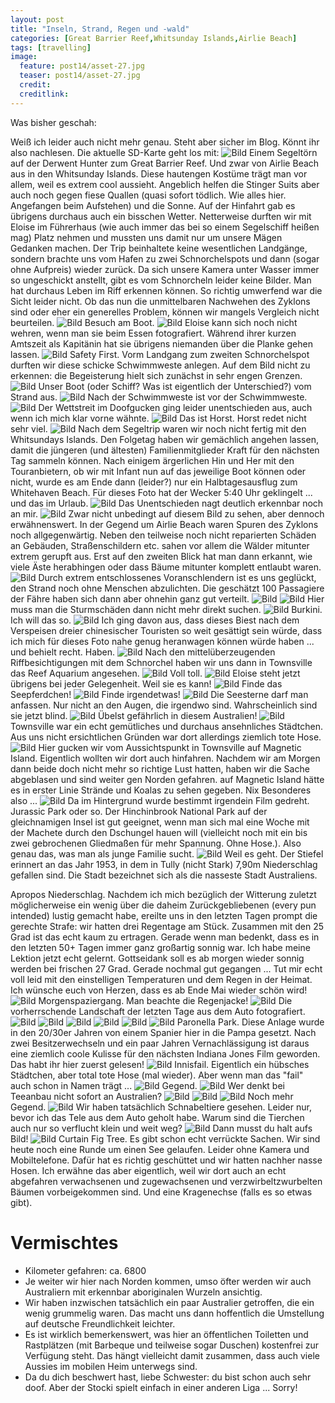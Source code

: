 ```yaml
---
layout: post
title: "Inseln, Strand, Regen und -wald"
categories: [Great Barrier Reef,Whitsunday Islands,Airlie Beach]
tags: [travelling]
image:
  feature: post14/asset-27.jpg
  teaser: post14/asset-27.jpg
  credit:
  creditlink:
---
```

Was bisher geschah:

Weiß ich leider auch nicht mehr genau. Steht aber sicher im Blog. Könnt ihr also nachlesen. Die aktuelle SD-Karte geht los mit:
![Bild](https://phgo.github.io/blog/images/post14/asset.jpg)
Einem Segeltörn auf der Derwent Hunter zum Great Barrier Reef. Und zwar von Airlie Beach aus in den Whitsunday Islands. Diese hautengen Kostüme trägt man vor allem, weil es extrem cool aussieht. Angeblich helfen die Stinger Suits aber auch noch gegen fiese Quallen (quasi sofort tödlich. Wie alles hier. Angefangen beim Aufstehen) und die Sonne. Auf der Hinfahrt gab es übrigens durchaus auch ein bisschen Wetter. Netterweise durften wir mit Eloise im Führerhaus (wie auch immer das bei so einem Segelschiff heißen mag) Platz nehmen und mussten uns damit nur um unsere Mägen Gedanken machen. Der Trip beinhaltete keine wesentlichen Landgänge, sondern brachte uns vom Hafen zu zwei Schnorchelspots und dann (sogar ohne Aufpreis) wieder zurück. Da sich unsere Kamera unter Wasser immer so ungeschickt anstellt, gibt es vom Schnorcheln leider keine Bilder. Man hat durchaus Leben im Riff erkennen können. So richtig umwerfend war die Sicht leider nicht. Ob das nun die unmittelbaren Nachwehen des Zyklons sind oder eher ein generelles Problem, können wir mangels Vergleich nicht beurteilen. 
![Bild](https://phgo.github.io/blog/images/post14/asset-2.jpg)
Besuch am Boot.
![Bild](https://phgo.github.io/blog/images/post14/asset-3.jpg)
Eloise kann sich noch nicht wehren, wenn man sie beim Essen fotografiert. Während ihrer kurzen Amtszeit als Kapitänin hat sie übrigens niemanden über die Planke gehen lassen.
![Bild](https://phgo.github.io/blog/images/post14/asset-4.jpg)
Safety First. Vorm Landgang zum zweiten Schnorchelspot durften wir diese schicke Schwimmweste anlegen.  Auf dem Bild nicht zu erkennen: die Begeisterung hielt sich zunächst in sehr engen Grenzen.
![Bild](https://phgo.github.io/blog/images/post14/asset-5.jpg)
Unser Boot (oder Schiff? Was ist eigentlich der Unterschied?) vom Strand aus. 
![Bild](https://phgo.github.io/blog/images/post14/asset-6.jpg)
Nach der Schwimmweste ist vor der Schwimmweste.
![Bild](https://phgo.github.io/blog/images/post14/asset-7.jpg)
Der Wettstreit im Doofgucken ging leider unentschieden aus, auch wenn ich mich klar vorne wähnte.
![Bild](https://phgo.github.io/blog/images/post14/asset-8.jpg)
Das ist Horst. Horst redet nicht sehr viel.
![Bild](https://phgo.github.io/blog/images/post14/asset-9.jpg)
Nach dem Segeltrip waren wir noch nicht fertig mit den Whitsundays Islands. Den Folgetag haben wir gemächlich angehen lassen, damit die jüngeren (und ältesten) Familienmitglieder Kraft für den nächsten Tag sammeln können. Nach einigem ärgerlichen Hin und Her mit den Touranbietern, ob wir mit Infant nun auf das jeweilige Boot können oder nicht, wurde es am Ende dann (leider?) nur ein Halbtagesausflug zum Whitehaven Beach. Für dieses Foto hat der Wecker 5:40 Uhr geklingelt ... und das im Urlaub.
![Bild](https://phgo.github.io/blog/images/post14/asset-10.jpg)
Das Unentschieden nagt deutlich erkennbar noch an mir.
![Bild](https://phgo.github.io/blog/images/post14/asset-11.jpg)
Zwar nicht unbedingt auf diesem Bild zu sehen, aber dennoch erwähnenswert. In der Gegend um Airlie Beach waren Spuren des Zyklons noch allgegenwärtig. Neben den teilweise noch nicht reparierten Schäden an Gebäuden, Straßenschildern etc. sahen vor allem die Wälder mitunter extrem gerupft aus. Erst auf den zweiten Blick hat man dann erkannt, wie viele Äste herabhingen oder dass Bäume mitunter komplett entlaubt waren.
![Bild](https://phgo.github.io/blog/images/post14/asset-12.jpg)
Durch extrem entschlossenes Voranschlendern ist es uns geglückt, den Strand noch ohne Menschen abzulichten. Die geschätzt 100 Passagiere der Fähre haben sich dann aber ohnehin ganz gut verteilt.
![Bild](https://phgo.github.io/blog/images/post14/asset-44.jpg)
![Bild](https://phgo.github.io/blog/images/post14/asset-45.jpg)
Hier muss man die Sturmschäden dann nicht mehr direkt suchen.
![Bild](https://phgo.github.io/blog/images/post14/asset-13.jpg)
Burkini. Ich will das so.
![Bild](https://phgo.github.io/blog/images/post14/asset-14.jpg)
Ich ging davon aus, dass dieses Biest nach dem Verspeisen dreier chinesischer Touristen so weit gesättigt sein würde, dass ich mich für dieses Foto nahe genug heranwagen können würde haben ... und behielt recht. Haben.
![Bild](https://phgo.github.io/blog/images/post14/asset-15.jpg)
Nach den mittelüberzeugenden Riffbesichtigungen mit dem Schnorchel haben wir uns dann in Townsville das Reef Aquarium angesehen.
![Bild](https://phgo.github.io/blog/images/post14/asset-16.jpg)
Voll toll.
![Bild](https://phgo.github.io/blog/images/post14/asset-17.jpg)
Eloise steht jetzt übrigens bei jeder Gelegenheit. Weil sie es kann!
![Bild](https://phgo.github.io/blog/images/post14/asset-18.jpg)
Finde das Seepferdchen!
![Bild](https://phgo.github.io/blog/images/post14/asset-19.jpg)
Finde irgendetwas!
![Bild](https://phgo.github.io/blog/images/post14/asset-20.jpg)
Die Seesterne darf man anfassen. Nur nicht an den Augen, die irgendwo sind. Wahrscheinlich sind sie jetzt blind.
![Bild](https://phgo.github.io/blog/images/post14/asset-21.jpg)
Übelst gefährlich in diesem Australien!
![Bild](https://phgo.github.io/blog/images/post14/asset-22.jpg)
Townsville war ein echt gemütliches und durchaus ansehnliches Städtchen. Aus uns nicht ersichtlichen Gründen war dort allerdings ziemlich tote Hose.
![Bild](https://phgo.github.io/blog/images/post14/asset-23.jpg)
Hier gucken wir vom Aussichtspunkt in Townsville auf Magnetic Island. Eigentlich wollten wir dort auch hinfahren. Nachdem wir am Morgen dann beide doch nicht mehr so richtige Lust hatten, haben wir die Sache abgeblasen und sind weiter gen Norden gefahren. auf Magnetic Island hätte es in erster Linie Strände und Koalas zu sehen gegeben. Nix Besonderes also ...
![Bild](https://phgo.github.io/blog/images/post14/asset-24.jpg)
Da im Hintergrund wurde bestimmt irgendein Film gedreht. Jurassic Park oder so. Der Hinchinbrook National Park auf der gleichnamigen Insel ist gut geeignet, wenn man sich mal eine Woche mit der Machete durch den Dschungel hauen will (vielleicht noch mit ein bis zwei gebrochenen Gliedmaßen für mehr Spannung. Ohne Hose.). Also genau das, was man als junge Familie sucht.
![Bild](https://phgo.github.io/blog/images/post14/asset-25.jpg)
Weil es geht. Der Stiefel erinnert an das Jahr 1953, in dem in Tully (nicht Stark) 7,90m Niederschlag gefallen sind. Die Stadt bezeichnet sich als die nasseste Stadt Australiens.

Apropos Niederschlag. Nachdem ich mich bezüglich der Witterung zuletzt möglicherweise ein wenig über die daheim Zurückgebliebenen (every pun intended) lustig gemacht habe, ereilte uns in den letzten Tagen prompt die gerechte Strafe: wir hatten drei Regentage am Stück. Zusammen mit den 25 Grad ist das echt kaum zu ertragen. Gerade wenn man bedenkt, dass es in den letzten 50+ Tagen immer ganz großartig sonnig war. Ich habe meine Lektion jetzt echt gelernt. Gottseidank soll es ab morgen wieder sonnig werden bei frischen 27 Grad. Gerade nochmal gut gegangen ... Tut mir echt voll leid mit den einstelligen Temperaturen und dem Regen in der Heimat. Ich wünsche euch von Herzen, dass es ab Ende Mai wieder schön wird!
![Bild](https://phgo.github.io/blog/images/post14/asset-26.jpg)
Morgenspaziergang. Man beachte die Regenjacke!
![Bild](https://phgo.github.io/blog/images/post14/asset-28.jpg)
Die vorherrschende Landschaft der letzten Tage aus dem Auto fotografiert.
![Bild](https://phgo.github.io/blog/images/post14/asset-29.jpg)
![Bild](https://phgo.github.io/blog/images/post14/asset-30.jpg)
![Bild](https://phgo.github.io/blog/images/post14/asset-31.jpg)
![Bild](https://phgo.github.io/blog/images/post14/asset-32.jpg)
![Bild](https://phgo.github.io/blog/images/post14/asset-33.jpg)
![Bild](https://phgo.github.io/blog/images/post14/asset-34.jpg)
Paronella Park. Diese Anlage wurde in den 20/30er Jahren von einem Spanier hier in die Pampa gesetzt. Nach zwei Besitzerwechseln und ein paar Jahren Vernachlässigung ist daraus eine ziemlich coole Kulisse für den nächsten Indiana Jones Film geworden. Das habt ihr hier zuerst gelesen!
![Bild](https://phgo.github.io/blog/images/post14/asset-35.jpg)
Innisfail. Eigentlich ein hübsches Städtchen, aber total tote Hose (mal wieder). Aber wenn man das "fail" auch schon in Namen trägt ...
![Bild](https://phgo.github.io/blog/images/post14/asset-36.jpg)
Gegend.
![Bild](https://phgo.github.io/blog/images/post14/asset-37.jpg)
Wer denkt bei Teeanbau nicht sofort an Australien?
![Bild](https://phgo.github.io/blog/images/post14/asset-38.jpg)
![Bild](https://phgo.github.io/blog/images/post14/asset-39.jpg)
![Bild](https://phgo.github.io/blog/images/post14/asset-40.jpg)
Noch mehr Gegend.
![Bild](https://phgo.github.io/blog/images/post14/asset-41.jpg)
Wir haben tatsächlich Schnabeltiere gesehen. Leider nur, bevor ich das Tele aus dem Auto geholt habe. Warum sind die Tierchen auch nur so verflucht klein und weit weg?
![Bild](https://phgo.github.io/blog/images/post14/asset-42.jpg)
Dann musst du halt aufs Bild!
![Bild](https://phgo.github.io/blog/images/post14/asset-43.jpg)
Curtain Fig Tree. Es gibt schon echt verrückte Sachen. Wir sind heute noch eine Runde um einen See gelaufen. Leider ohne Kamera und Mobiltelefone. Dafür hat es richtig geschüttet und wir hatten nachher nasse Hosen. Ich erwähne das aber eigentlich, weil wir dort auch an echt abgefahren verwachsenen und zugewachsenen und verzwirbeltzwurbelten Bäumen vorbeigekommen sind. Und eine Kragenechse (falls es so etwas gibt).

# Vermischtes
* Kilometer gefahren: ca. 6800
* Je weiter wir hier nach Norden kommen, umso öfter werden wir auch Australiern mit erkennbar aboriginalen Wurzeln ansichtig.
* Wir haben inzwischen tatsächlich ein paar Australier getroffen, die ein wenig grummelig waren. Das macht uns dann hoffentlich die Umstellung auf deutsche Freundlichkeit leichter.
* Es ist wirklich bemerkenswert, was hier an öffentlichen Toiletten und Rastplätzen (mit Barbeque und teilweise sogar Duschen) kostenfrei zur Verfügung steht. Das hängt vielleicht damit zusammen, dass auch viele Aussies im mobilen Heim unterwegs sind.
* Da du dich beschwert hast, liebe Schwester: du bist schon auch sehr doof. Aber der Stocki spielt einfach in einer anderen Liga ... Sorry!
